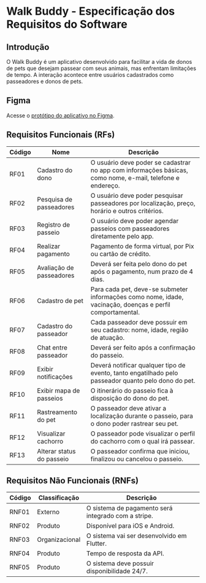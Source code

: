 # Walk Buddy - Especificação dos Requisitos do Software

## Introdução

O Walk Buddy é um aplicativo desenvolvido para facilitar a vida de donos de pets que desejam passear com seus animais, mas enfrentam limitações de tempo. A interação acontece entre usuários cadastrados como passeadores e donos de pets.

## Figma

Acesse o [protótipo do aplicativo no Figma]([https://www.figma.com/file/fX998ysTIxmYx8jaSuDbZk/Walk-Buddy?type=design&node-id=0-1&mode=design&t=Alj65H2E1sFbetOa-0]).

## Requisitos Funcionais (RFs)

| Código | Nome               | Descrição |
|--------|--------------------|-----------|
| RF01   | Cadastro do dono   | O usuário deve poder se cadastrar no app com informações básicas, como nome, e-mail, telefone e endereço. |
| RF02   | Pesquisa de passeadores | O usuário deve poder pesquisar passeadores por localização, preço, horário e outros critérios. |
| RF03   | Registro de passeio | O usuário deve poder agendar passeios com passeadores diretamente pelo app. |
| RF04   | Realizar pagamento | Pagamento de forma virtual, por Pix ou cartão de crédito. |
| RF05   | Avaliação de passeadores | Deverá ser feita pelo dono do pet após o pagamento, num prazo de 4 dias. |
| RF06   | Cadastro de pet | Para cada pet, deve-se submeter informações como nome, idade, vacinação, doenças e perfil comportamental. |
| RF07   | Cadastro do passeador | Cada passeador deve possuir em seu cadastro: nome, idade, região de atuação. |
| RF08   | Chat entre passeador | Deverá ser feito após a confirmação do passeio. |
| RF09   | Exibir notificações | Deverá notificar qualquer tipo de evento, tanto engatilhado pelo passeador quanto pelo dono do pet. |
| RF10   | Exibir mapa de passeios | O itinerário do passeio fica à disposição do dono do pet. |
| RF11   | Rastreamento do pet | O passeador deve ativar a localização durante o passeio, para o dono poder rastrear seu pet. |
| RF12   | Visualizar cachorro | O passeador pode visualizar o perfil do cachorro com o qual irá passear. |
| RF13   | Alterar status do passeio | O passeador confirma que iniciou, finalizou ou cancelou o passeio. |

## Requisitos Não Funcionais (RNFs)

| Código | Classificação | Descrição |
|--------|---------------|-----------|
| RNF01  | Externo       | O sistema de pagamento será integrado com a stripe. |
| RNF02  | Produto       | Disponível para iOS e Android. |
| RNF03  | Organizacional | O sistema vai ser desenvolvido em Flutter. |
| RNF04  | Produto       | Tempo de resposta da API. |
| RNF05  | Produto       | O sistema deve possuir disponibilidade 24/7. |
